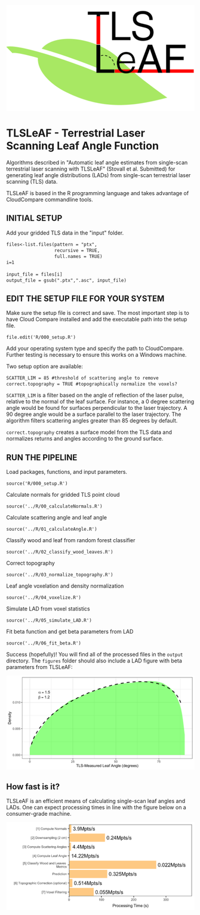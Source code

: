 ![TLSLeAF](TLSLeAF.png)

# TLSLeAF - Terrestrial Laser Scanning Leaf Angle Function
Algorithms described in "Automatic leaf angle estimates from single-scan terrestrial laser scanning with TLSLeAF" (Stovall et al. Submitted) for generating leaf angle distributions (LADs) from single-scan terrestrial laser scanning (TLS) data. 

TLSLeAF is based in the R programming language and takes advantage of CloudCompare commandline tools. 

## INITIAL SETUP

Add your gridded TLS data in the "input" folder.

```{r,echo=FALSE}
files<-list.files(pattern = "ptx", 
                  recursive = TRUE, 
                  full.names = TRUE)
i=1

input_file = files[i]
output_file = gsub(".ptx",".asc", input_file)
```

## EDIT THE SETUP FILE FOR YOUR SYSTEM

Make sure the setup file is correct and save. The most important step is to have Cloud Compare installed and add the executable path into the setup file.

```{r,echo=FALSE}
file.edit('R/000_setup.R')
```

Add your operating system type and specify the path to CloudCompare. Further testing is necessary to ensure this works on a Windows machine.

Two setup option are available: 

```{r,echo=FALSE}
SCATTER_LIM = 85 #threshold of scattering angle to remove
correct.topography = TRUE #topographically normalize the voxels?
```
`SCATTER_LIM` is a filter based on the angle of reflection of the laser pulse, relative to the normal of the leaf surface. For instance, a 0 degree scattering angle would be found for surfaces perpendicular to the laser trajectory. A 90 degree angle would be a surface parallel to the laser trajectory. The algorithm filters scattering angles greater than 85 degrees by default.

`correct.topography` creates a surface model from the TLS data and normalizes returns and angles according to the ground surface.

## RUN THE PIPELINE

Load packages, functions, and input parameters.
```{r,echo=FALSE}
source('R/000_setup.R')
```
Calculate normals for gridded TLS point cloud
```{r,echo=FALSE}
source('../R/00_calculateNormals.R')
```
Calculate scattering angle and leaf angle
```{r,echo=FALSE}
source('../R/01_calculateAngle.R')
```
Classify wood and leaf from random forest classifier
```{r,echo=FALSE}
source('../R/02_classify_wood_leaves.R')
```
Correct topography
```{r,echo=FALSE}
source('../R/03_normalize_topography.R')
```
Leaf angle voxelation and density normalization
```{r,echo=FALSE}
source('../R/04_voxelize.R')
```
Simulate LAD from voxel statistics
```{r,echo=FALSE}
source('../R/05_simulate_LAD.R')
```

Fit beta function and get beta parameters from LAD
```{r,echo=FALSE}
source('../R/06_fit_beta.R')
```

Success (hopefully)! You will find all of the processed files in the `output` directory.
The `figures` folder should also include a LAD figure with beta parameters from TLSLeAF:

![LAD](LAD.png)



## How fast is it?

TLSLeAF is an efficient means of calculating single-scan leaf angles and LADs. One can expect processing times in line with the figure below on a consumer-grade machine.

![Processing_speed](Processing_speed.png)
